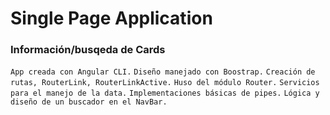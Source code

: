 # Single Page Application
### Información/busqeda de Cards

`App creada con Angular CLI.`
`Diseño manejado con Boostrap.`
`Creación de rutas, RouterLink, RouterLinkActive.`
`Huso del módulo Router.`
`Servicios para el manejo de la data.`
`Implementaciones básicas de pipes.`
`Lógica y diseño de un buscador en el NavBar.`

